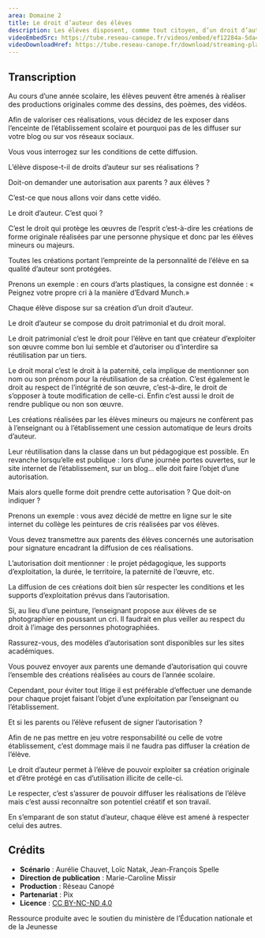 ```yaml
---
area: Domaine 2
title: Le droit d’auteur des élèves
description: Les élèves disposent, comme tout citoyen, d’un droit d’auteur sur leurs créations produites à l’école. Comment respecter au mieux ce droit en tant qu’enseignant ?
videoEmbedSrc: https://tube.reseau-canope.fr/videos/embed/ef12284a-5da4-478f-83fa-51db88b9ce9d
videoDownloadHref: https://tube.reseau-canope.fr/download/streaming-playlists/hls/videos/ef12284a-5da4-478f-83fa-51db88b9ce9d-1080-fragmented.mp4
---
```


## Transcription

Au cours d’une année scolaire, les élèves peuvent être amenés à réaliser des productions originales comme des dessins, des poèmes, des vidéos.

Afin de valoriser ces réalisations, vous décidez de les exposer dans l’enceinte de l’établissement scolaire et pourquoi pas de les diffuser sur votre blog ou sur vos réseaux sociaux.

Vous vous interrogez sur les conditions de cette diffusion.

L’élève dispose-t-il de droits d’auteur sur ses réalisations ?

Doit-on demander une autorisation aux parents ? aux élèves ?

C’est-ce que nous allons voir dans cette vidéo.

Le droit d’auteur. C’est quoi ?

C’est le droit qui protège les œuvres de l’esprit c’est-à-dire les créations de forme originale réalisées par une personne physique et donc par les élèves mineurs ou majeurs.

Toutes les créations portant l’empreinte de la personnalité de l’élève en sa qualité d’auteur sont protégées.

Prenons un exemple : en cours d’arts plastiques, la consigne est donnée : « Peignez votre propre cri à la manière d’Edvard Munch.»

Chaque élève dispose sur sa création d’un droit d’auteur.

Le droit d’auteur se compose du droit patrimonial et du droit moral.

Le droit patrimonial c’est le droit pour l’élève en tant que créateur d’exploiter son œuvre comme bon lui semble et d’autoriser ou d’interdire sa réutilisation par un tiers.

Le droit moral c’est le droit à la paternité, cela implique de mentionner son nom ou son prénom pour la réutilisation de sa création. C’est également le droit au respect de l’intégrité de son œuvre, c’est-à-dire, le droit de s’opposer à toute modification de celle-ci. Enfin c’est aussi le droit de rendre publique ou non son œuvre.

Les créations réalisées par les élèves mineurs ou majeurs ne confèrent pas à l’enseignant ou à l’établissement une cession automatique de leurs droits d’auteur.

Leur réutilisation dans la classe dans un but pédagogique est possible. En revanche lorsqu’elle est publique : lors d’une journée portes ouvertes, sur le site internet de l’établissement, sur un blog… elle doit faire l’objet d’une autorisation.

Mais alors quelle forme doit prendre cette autorisation ? Que doit-on indiquer ?

Prenons un exemple : vous avez décidé de mettre en ligne sur le site internet du collège les peintures de cris réalisées par vos élèves.

Vous devez transmettre aux parents des élèves concernés une autorisation pour signature encadrant la diffusion de ces réalisations.

L’autorisation doit mentionner : le projet pédagogique, les supports d’exploitation, la durée, le territoire, la paternité de l’œuvre, etc.

La diffusion de ces créations doit bien sûr respecter les conditions et les supports d’exploitation prévus dans l’autorisation.

Si, au lieu d’une peinture, l’enseignant propose aux élèves de se photographier en poussant un cri. Il faudrait en plus veiller au respect du droit à l’image des personnes photographiées.

Rassurez-vous, des modèles d’autorisation sont disponibles sur les sites académiques.

Vous pouvez envoyer aux parents une demande d’autorisation qui couvre l’ensemble des créations réalisées au cours de l’année scolaire.

Cependant, pour éviter tout litige il est préférable d’effectuer une demande pour chaque projet faisant l’objet d’une exploitation par l’enseignant ou l’établissement.

Et si les parents ou l’élève refusent de signer l’autorisation ?

Afin de ne pas mettre en jeu votre responsabilité ou celle de votre établissement, c’est dommage mais il ne faudra pas diffuser la création de l’élève.

Le droit d’auteur permet à l’élève de pouvoir exploiter sa création originale et d’être protégé en cas d’utilisation illicite de celle-ci.

Le respecter, c’est s’assurer de pouvoir diffuser les réalisations de l’élève mais c’est aussi reconnaître son potentiel créatif et son travail.

En s’emparant de son statut d’auteur, chaque élève est amené à respecter celui des autres.

## Crédits

- **Scénario** : Aurélie Chauvet, Loïc Natak, Jean-François Spelle
- **Direction de publication** : Marie-Caroline Missir
- **Production** : Réseau Canopé
- **Partenariat** : Pix
- **Licence** : [CC BY-NC-ND 4.0](https://creativecommons.org/licenses/by-nc-nd/4.0/deed.fr)

Ressource produite avec le soutien du ministère de l’Éducation nationale et de la Jeunesse
